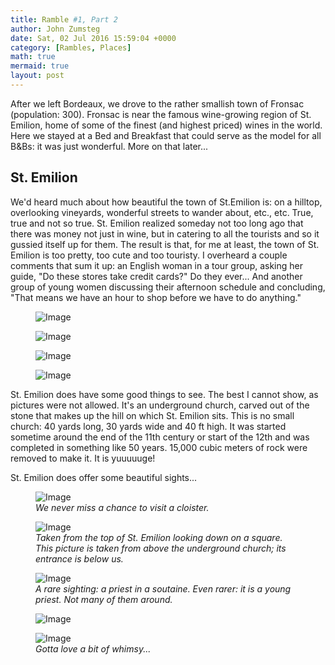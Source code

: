 ```yaml
---
title: Ramble #1, Part 2
author: John Zumsteg
date: Sat, 02 Jul 2016 15:59:04 +0000
category: [Rambles, Places]
math: true
mermaid: true
layout: post
---
```

After we left Bordeaux, we drove to the rather smallish town of Fronsac (population: 300). Fronsac is near the famous wine-growing region of St. Emilion, home of some of the finest (and highest priced) wines in the world. Here we stayed at a Bed and Breakfast that could serve as the model for all B&amp;Bs: it was just wonderful. More on that later...
<h2>St. Emilion</h2>
We'd heard much about how beautiful the town of St.Emilion is: on a hilltop, overlooking vineyards, wonderful streets to wander about, etc., etc. True, true and not so true. St. Emilion realized someday not too long ago that there was money not just in wine, but in catering to all the tourists and so it gussied itself up for them. The result is that, for me at least, the town of St. Emilion is too pretty, too cute and too touristy. I overheard a couple comments that sum it up: an English woman in a tour group, asking her guide, "Do these stores take credit cards?" Do they ever... And another group of young women discussing their afternoon schedule and concluding, "That means we have an hour to shop before we have to do anything."

<figure class = "landscape">
	<img src="{{"/assets/images/2016/06/DSC00463.jpg" | prepend: site.baseurl | prepend: site.url }}" alt="Image" />
	<figcaption></figcaption>
</figure>

 <figure class = "landscape">
	<img src="{{"/assets/images/2016/06/DSC00464.jpg" | prepend: site.baseurl | prepend: site.url }}" alt="Image" />
	<figcaption></figcaption>
</figure>

 <figure class = "landscape">
	<img src="{{"/assets/images/2016/06/DSC00465.jpg" | prepend: site.baseurl | prepend: site.url }}" alt="Image" />
	<figcaption></figcaption>
</figure>

 <figure class = "landscape">
	<img src="{{"/assets/images/2016/06/DSC00467.jpg" | prepend: site.baseurl | prepend: site.url }}" alt="Image" />
	<figcaption></figcaption>
</figure>



St. Emilion does have some good things to see. The best I cannot show, as pictures were not allowed. It's an underground church, carved out of the stone that makes up the hill on which St. Emilion sits. This is no small church: 40 yards long, 30 yards wide and 40 ft high. It was started sometime around the end of the 11th century or start of the 12th and was completed in something like 50 years. 15,000 cubic meters of rock were removed to make it. It is yuuuuuge!

St. Emilion does offer some beautiful sights...

<figure class = "portrait">
	<img src="{{"/assets/images/2016/06/DSC00439.jpg" | prepend: site.baseurl | prepend: site.url }}" alt="Image" />
	<figcaption><em>We never miss a chance to visit a cloister.</em></figcaption>
</figure>



<figure class = "portrait">
	<img src="{{"/assets/images/2016/06/DSC00451.jpg" | prepend: site.baseurl | prepend: site.url }}" alt="Image" />
	<figcaption><em>Taken from the top of St. Emilion looking down on a square. This picture is taken from above the underground church; its entrance is below us.</em></figcaption>
</figure>



<figure class = "landscape">
	<img src="{{"/assets/images/2016/06/DSC00437.jpg" | prepend: site.baseurl | prepend: site.url }}" alt="Image" />
	<figcaption><em>A rare sighting: a priest in a soutaine. Even rarer: it is a young priest. Not many of them around.</em></figcaption>
</figure>



<figure class = "portrait">
	<img src="{{"/assets/images/2016/06/DSC00452.jpg" | prepend: site.baseurl | prepend: site.url }}" alt="Image" />
	<figcaption></figcaption>
</figure>



<figure class = "portrait">
	<img src="{{"/assets/images/2016/06/DSC00454.jpg" | prepend: site.baseurl | prepend: site.url }}" alt="Image" />
	<figcaption><em>Gotta love a bit of whimsy...</em></figcaption>
</figure>


